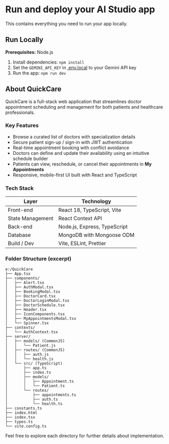# Run and deploy your AI Studio app

This contains everything you need to run your app locally.

## Run Locally

**Prerequisites:**  Node.js


1. Install dependencies:
   `npm install`
2. Set the `GEMINI_API_KEY` in [.env.local](.env.local) to your Gemini API key
3. Run the app:
   `npm run dev`

## About QuickCare
QuickCare is a full-stack web application that streamlines doctor appointment scheduling and management for both patients and healthcare professionals.

### Key Features
- Browse a curated list of doctors with specialization details
- Secure patient sign-up / sign-in with JWT authentication
- Real-time appointment booking with conflict avoidance
- Doctors can define and update their availability using an intuitive schedule builder
- Patients can view, reschedule, or cancel their appointments in **My Appointments**
- Responsive, mobile-first UI built with React and TypeScript

### Tech Stack
| Layer | Technology |
|-------|------------|
| Front-end | React 18, TypeScript, Vite |
| State Management | React Context API |
| Back-end | Node.js, Express, TypeScript |
| Database | MongoDB with Mongoose ODM |
| Build / Dev | Vite, ESLint, Prettier |

### Folder Structure (excerpt)
```text
e:/QuickCare
├── App.tsx
├── components/
│   ├── Alert.tsx
│   ├── AuthModal.tsx
│   ├── BookingModal.tsx
│   ├── DoctorCard.tsx
│   ├── DoctorLoginModal.tsx
│   ├── DoctorSchedule.tsx
│   ├── Header.tsx
│   ├── IconComponents.tsx
│   ├── MyAppointmentsModal.tsx
│   └── Spinner.tsx
├── contexts/
│   └── AuthContext.tsx
├── server/
│   ├── models/ (CommonJS)
│   │   └── Patient.js
│   ├── routes/ (CommonJS)
│   │   ├── auth.js
│   │   └── health.js
│   └── src/ (TypeScript)
│       ├── app.ts
│       ├── index.ts
│       ├── models/
│       │   ├── Appointment.ts
│       │   └── Patient.ts
│       └── routes/
│           ├── appointments.ts
│           ├── auth.ts
│           └── health.ts
├── constants.ts
├── index.html
├── index.tsx
├── types.ts
└── vite.config.ts
```

Feel free to explore each directory for further details about implementation.

